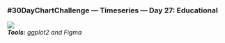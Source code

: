 ### #30DayChartChallenge — Timeseries — Day 27: Educational
![](https://raw.githubusercontent.com/Z3tt/30DayChartChallenge/main/27_educational/27_educational.png)<br>***Tools:*** *ggplot2 and Figma*
